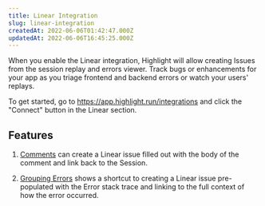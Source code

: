 ```yaml
---
title: Linear Integration
slug: linear-integration
createdAt: 2022-06-06T01:42:47.000Z
updatedAt: 2022-06-06T16:45:25.000Z
---
```


When you enable the Linear integration, Highlight will allow creating Issues from the session replay and errors viewer. Track bugs or enhancements for your app as you triage frontend and backend errors or watch your users' replays.

To get started, go to <https://app.highlight.run/integrations> and click the "Connect" button in the Linear section.

## Features

1.  [Comments](/product-features/comments) can create a Linear issue filled out with the body of the comment and link back to the Session.

2.  [Grouping Errors](/error-monitoring/grouping-errors) shows a shortcut to creating a Linear issue pre-populated with the Error stack trace and linking to the full context of how the error occurred.
